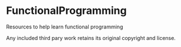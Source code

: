 # FunctionalProgramming
Resources to help learn functional programming

Any included third pary work retains its original copyright and license. 
